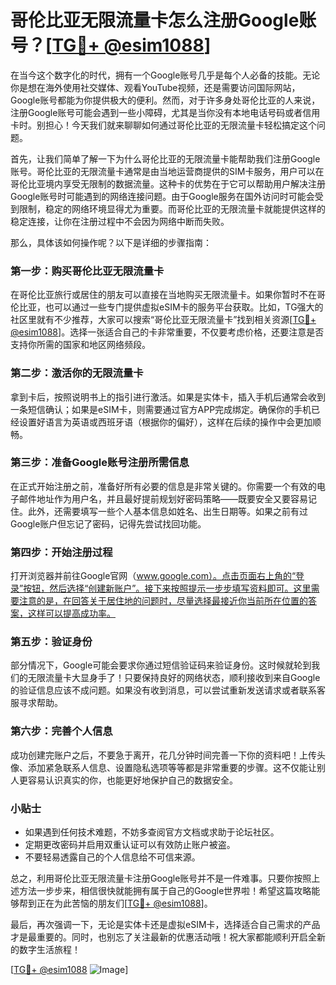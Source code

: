 # 哥伦比亚无限流量卡怎么注册Google账号？[[TG💪+ @esim1088](https://t.me/s/esim1088)]

在当今这个数字化的时代，拥有一个Google账号几乎是每个人必备的技能。无论你是想在海外使用社交媒体、观看YouTube视频，还是需要访问国际网站，Google账号都能为你提供极大的便利。然而，对于许多身处哥伦比亚的人来说，注册Google账号可能会遇到一些小障碍，尤其是当你没有本地电话号码或者信用卡时。别担心！今天我们就来聊聊如何通过哥伦比亚的无限流量卡轻松搞定这个问题。

首先，让我们简单了解一下为什么哥伦比亚的无限流量卡能帮助我们注册Google账号。哥伦比亚的无限流量卡通常是由当地运营商提供的SIM卡服务，用户可以在哥伦比亚境内享受无限制的数据流量。这种卡的优势在于它可以帮助用户解决注册Google账号时可能遇到的网络连接问题。由于Google服务在国外访问时可能会受到限制，稳定的网络环境显得尤为重要。而哥伦比亚的无限流量卡就能提供这样的稳定连接，让你在注册过程中不会因为网络中断而失败。

那么，具体该如何操作呢？以下是详细的步骤指南：

### 第一步：购买哥伦比亚无限流量卡

在哥伦比亚旅行或居住的朋友可以直接在当地购买无限流量卡。如果你暂时不在哥伦比亚，也可以通过一些专门提供虚拟eSIM卡的服务平台获取。比如，TG强大的社区里就有不少推荐，大家可以搜索“哥伦比亚无限流量卡”找到相关资源[[TG💪+ @esim1088](https://t.me/s/esim1088)]。选择一张适合自己的卡非常重要，不仅要考虑价格，还要注意是否支持你所需的国家和地区网络频段。

### 第二步：激活你的无限流量卡

拿到卡后，按照说明书上的指引进行激活。如果是实体卡，插入手机后通常会收到一条短信确认；如果是eSIM卡，则需要通过官方APP完成绑定。确保你的手机已经设置好语言为英语或西班牙语（根据你的偏好），这样在后续的操作中会更加顺畅。

### 第三步：准备Google账号注册所需信息

在正式开始注册之前，准备好所有必要的信息是非常关键的。你需要一个有效的电子邮件地址作为用户名，并且最好提前规划好密码策略——既要安全又要容易记住。此外，还需要填写一些个人基本信息如姓名、出生日期等。如果之前有过Google账户但忘记了密码，记得先尝试找回功能。

### 第四步：开始注册过程

打开浏览器并前往Google官网（www.google.com）。点击页面右上角的“登录”按钮，然后选择“创建新账户”。接下来按照提示一步步填写资料即可。这里需要注意的是，在回答关于居住地的问题时，尽量选择最接近你当前所在位置的答案，这样可以提高成功率。

### 第五步：验证身份

部分情况下，Google可能会要求你通过短信验证码来验证身份。这时候就轮到我们的无限流量卡大显身手了！只要保持良好的网络状态，顺利接收到来自Google的验证信息应该不成问题。如果没有收到消息，可以尝试重新发送请求或者联系客服寻求帮助。

### 第六步：完善个人信息

成功创建完账户之后，不要急于离开，花几分钟时间完善一下你的资料吧！上传头像、添加紧急联系人信息、设置隐私选项等等都是非常重要的步骤。这不仅能让别人更容易认识真实的你，也能更好地保护自己的数据安全。

### 小贴士

- 如果遇到任何技术难题，不妨多查阅官方文档或求助于论坛社区。
- 定期更改密码并启用双重认证可以有效防止账户被盗。
- 不要轻易透露自己的个人信息给不可信来源。

总之，利用哥伦比亚无限流量卡注册Google账号并不是一件难事。只要你按照上述方法一步步来，相信很快就能拥有属于自己的Google世界啦！希望这篇攻略能够帮到正在为此苦恼的朋友们[[TG💪+ @esim1088](https://t.me/s/esim1088)]。

最后，再次强调一下，无论是实体卡还是虚拟eSIM卡，选择适合自己需求的产品才是最重要的。同时，也别忘了关注最新的优惠活动哦！祝大家都能顺利开启全新的数字生活旅程！

[[TG💪+ @esim1088](https://t.me/s/esim1088) ![Image](https://i.postimg.cc/4NQfJmqS/Snipaste-2025-05-13-00-14-12.png)]
